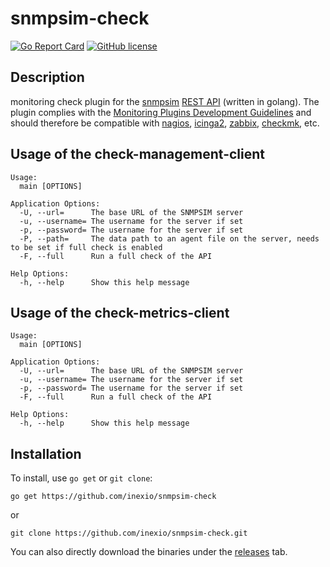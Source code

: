 # snmpsim-check
[![Go Report Card](https://goreportcard.com/badge/github.com/inexio/snmpsim-check)](https://goreportcard.com/report/github.com/inexio/snmpsim-check)
[![GitHub license](https://img.shields.io/badge/license-BSD-blue.svg)](https://github.com/inexio/check_eve_ng/blob/master/LICENSE)

## Description
monitoring check plugin for the [snmpsim](https://github.com/etingof/snmpsim) [REST API](https://github.com/etingof/snmpsim-control-plane) (written in golang). The plugin complies with the [Monitoring Plugins Development Guidelines](https://www.monitoring-plugins.org/doc/guidelines.html) and should therefore be compatible with [nagios](https://www.nagios.org/), [icinga2](https://icinga.com/), [zabbix](https://www.zabbix.com/), [checkmk](https://checkmk.com/), etc.

## Usage of the check-management-client

    Usage:
      main [OPTIONS]

    Application Options:
      -U, --url=      The base URL of the SNMPSIM server
      -u, --username= The username for the server if set
      -p, --password= The username for the server if set
      -P, --path=     The data path to an agent file on the server, needs to be set if full check is enabled
      -F, --full      Run a full check of the API

    Help Options:
      -h, --help      Show this help message
    
## Usage of the check-metrics-client

    Usage:
      main [OPTIONS]

    Application Options:
      -U, --url=      The base URL of the SNMPSIM server
      -u, --username= The username for the server if set
      -p, --password= The username for the server if set
      -F, --full      Run a full check of the API

    Help Options:
      -h, --help      Show this help message
    
## Installation

To install, use `go get` or `git clone`:

    go get https://github.com/inexio/snmpsim-check
    
or
    
    git clone https://github.com/inexio/snmpsim-check.git

You can also directly download the binaries under the [releases](https://github.com/inexio/snmpsim-check/releases) tab.
